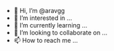 - 👋 Hi, I’m @aravgg
- 👀 I’m interested in ...
- 🌱 I’m currently learning ...
- 💞️ I’m looking to collaborate on ...
- 📫 How to reach me ...

<!---
aravgg/aravgg is a ✨ special ✨ repository because its `README.md` (this file) appears on your GitHub profile.
You can click the Preview link to take a look at your changes.
--->
